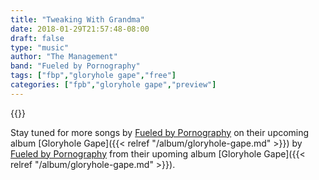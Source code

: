 ```yaml
---
title: "Tweaking With Grandma"
date: 2018-01-29T21:57:48-08:00
draft: false
type: "music"
author: "The Management"
band: "Fueled by Pornography"
tags: ["fbp","gloryhole gape","free"]
categories: ["fpb","gloryhole gape","preview"]
---
```


{{<audioplyr
    author="Fueled by Pornography"
    title="Tweaking with Grandma"
    id="twg"
    img="/images/TwG-SingleConcept-Web.jpg"
    srcmp3="/audio/fueled-by-pornography/tweaking-with-grandma.mp3"
    srcogg="/audio/fueled-by-pornography/tweaking-with-grandma.ogg"
    />}}


Stay tuned for more songs by [Fueled by Pornography](/band/fueled-by-pornography/) on their
upcoming album [Gloryhole Gape]({{< relref "/album/gloryhole-gape.md" >}}) by
[Fueled by Pornography](/band/fueled-by-pornography/) from their upoming album
[Gloryhole Gape]({{< relref "/album/gloryhole-gape.md" >}}).

